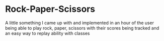 # Rock-Paper-Scissors
A little something I came up with and implemented in an hour of the user being able to play rock, paper, scissors with their scores being tracked and an easy way to replay ability with classes
